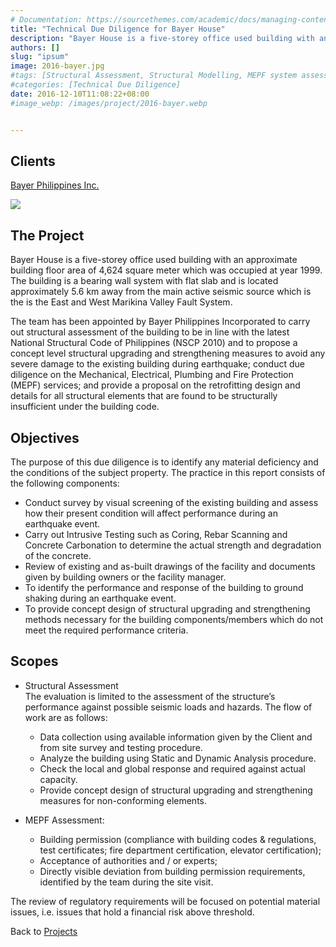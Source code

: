 ```yaml
---
# Documentation: https://sourcethemes.com/academic/docs/managing-content/
title: "Technical Due Diligence for Bayer House"
description: "Bayer House is a five-storey office used building with an approximate building floor area of 4,624 square meter which was occupied at year 1999. The building is a bearing wall system with flat slab and is located approximately 5.6 km away from the main active seismic source which is the is the East and West Marikina Valley Fault System."
authors: []
slug: "ipsum"
image: 2016-bayer.jpg
#tags: [Structural Assessment, Structural Modelling, MEPF system assessment, Cost Analysis]
#categories: [Technical Due Diligence]
date: 2016-12-10T11:08:22+08:00
#image_webp: /images/project/2016-bayer.webp


---
```


## Clients
[Bayer Philippines Inc.](https://www.bayer.com/)

![](/img/client-logo/bayer.png)

## The Project
Bayer House is a five-storey office used building with an approximate building floor area of 4,624 square meter which was occupied at year 1999. The building is a bearing wall system with flat slab and is located approximately 5.6 km away from the main active seismic source which is the is the East and West Marikina Valley Fault System.

The team has been appointed by Bayer Philippines Incorporated to carry out structural assessment of the building to be in line with the latest National Structural Code of Philippines (NSCP 2010) and to propose a concept level structural upgrading and strengthening measures to avoid any severe damage to the existing building during earthquake; conduct due diligence on the Mechanical, Electrical, Plumbing and Fire Protection (MEPF) services; and provide a proposal on the retrofitting design and details for all structural elements that are found to be structurally insufficient under the building code.

## Objectives
The purpose of this due diligence is to identify any material deficiency and the conditions of the subject property. The practice in this report consists of the following components:

* Conduct survey by visual screening of the existing building and assess how their present condition will affect performance during an earthquake event.
* Carry out Intrusive Testing such as Coring, Rebar Scanning and Concrete Carbonation to determine the actual strength and degradation of the concrete.
* Review of existing and as-built drawings of the facility and documents given by building owners or the facility manager.
* To identify the performance and response of the building to ground shaking during an earthquake event.
* To provide concept design of structural upgrading and strengthening methods necessary for the building components/members which do not meet the required performance criteria.

## Scopes
* Structural Assessment\
The evaluation is limited to the assessment of the structure’s performance against possible seismic loads and hazards. The flow of work are as follows:

  *	Data collection using available information given by the Client and from site survey and testing procedure.
  *	Analyze the building using Static and Dynamic Analysis procedure.
  *	Check the local and global response and required against actual capacity.
  *	Provide concept design of structural upgrading and strengthening measures for non-conforming elements.
* MEPF Assessment:
  *	Building permission (compliance with building codes & regulations, test certificates; fire department certification, elevator certification);
  *	Acceptance of authorities and / or experts;
  *	Directly visible deviation from building permission requirements, identified by the team during the site visit.

The review of regulatory requirements will be focused on potential material issues, i.e. issues that hold a financial risk above threshold.

Back to [Projects](/project)


<!--


## Responsibilities

## Lesson Learned

## Authorship -->
